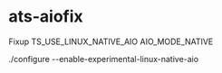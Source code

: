 # ats-aiofix
Fixup TS_USE_LINUX_NATIVE_AIO AIO_MODE_NATIVE

./configure --enable-experimental-linux-native-aio
